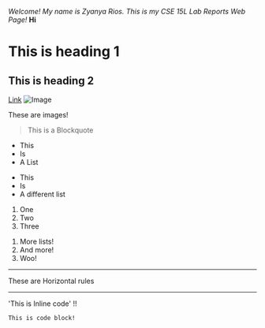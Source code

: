 *Welcome! My name is Zyanya Rios. This is my CSE 15L Lab Reports Web Page!*
**Hi**
# This is heading 1
## This is heading 2

[Link](http://a.com)
![Image](http://url/a.png) 

These are images!

> This is a Blockquote

* This
* Is
* A List

- This
- Is
- A different list

1. One
2. Two
3. Three

1) More lists!
2) And more!
3) Woo!

---
These are Horizontal rules
***

'This is Inline code' !!

```
This is code block!
```


